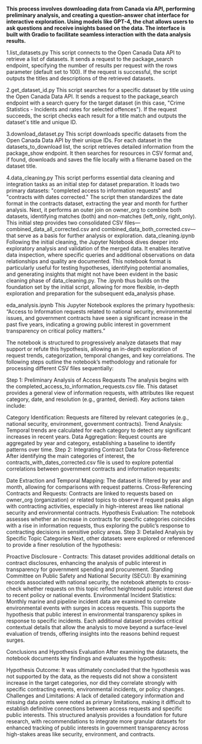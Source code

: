 **This process involves downloading data from Canada via API, performing preliminary analysis, and creating a question-answer chat interface for interactive exploration. Using models like GPT-4, the chat allows users to ask questions and receive insights based on the data. The interface is built with Gradio to facilitate seamless interaction with the data analysis results.**

1.list_datasets.py
This script connects to the Open Canada Data API to retrieve a list of datasets. It sends a request to the package_search endpoint, specifying the number of results per request with the rows parameter (default set to 100). If the request is successful, the script outputs the titles and descriptions of the retrieved datasets.

2.get_dataset_id.py
This script searches for a specific dataset by title using the Open Canada Data API. It sends a request to the package_search endpoint with a search query for the target dataset (in this case, "Crime Statistics - Incidents and rates for selected offences"). If the request succeeds, the script checks each result for a title match and outputs the dataset's title and unique ID.

3.download_dataset.py
This script downloads specific datasets from the Open Canada Data API by their unique IDs. For each dataset in the datasets_to_download list, the script retrieves detailed information from the package_show endpoint. It then searches for resources in CSV format and, if found, downloads and saves the file locally with a filename based on the dataset title.

4.data_cleaning.py
This script performs essential data cleaning and integration tasks as an initial step for dataset preparation. It loads two primary datasets: "completed access to information requests" and "contracts with dates corrected." The script then standardizes the date format in the contracts dataset, extracting the year and month for further analysis. Next, it performs an outer join on owner_org to combine both datasets, identifying matches (both) and non-matches (left_only, right_only). This initial step provides two consolidated CSV files—combined_data_all_corrected.csv and combined_data_both_corrected.csv—that serve as a basis for further analysis or exploration.
data_cleaning.ipynb
Following the initial cleaning, the Jupyter Notebook dives deeper into exploratory analysis and validation of the merged data. It enables iterative data inspection, where specific queries and additional observations on data relationships and quality are documented. This notebook format is particularly useful for testing hypotheses, identifying potential anomalies, and generating insights that might not have been evident in the basic cleaning phase of data_cleaning.py. The .ipynb thus builds on the foundation set by the initial script, allowing for more flexible, in-depth exploration and preparation for the subsequent eda_analysis phase.

eda_analysis.ipynb
This Jupyter Notebook explores the primary hypothesis: “Access to Information requests related to national security, environmental issues, and government contracts have seen a significant increase in the past five years, indicating a growing public interest in government transparency on critical policy matters.”

The notebook is structured to progressively analyze datasets that may support or refute this hypothesis, allowing an in-depth exploration of request trends, categorization, temporal changes, and key correlations. The following steps outline the notebook’s methodology and rationale for processing different CSV files sequentially:

Step 1: Preliminary Analysis of Access Requests
The analysis begins with the completed_access_to_information_requests.csv file. This dataset provides a general view of information requests, with attributes like request category, date, and resolution (e.g., granted, denied). Key actions taken include:

Category Identification: Requests are filtered by relevant categories (e.g., national security, environment, government contracts).
Trend Analysis: Temporal trends are calculated for each category to detect any significant increases in recent years.
Data Aggregation: Request counts are aggregated by year and category, establishing a baseline to identify patterns over time.
Step 2: Integrating Contract Data for Cross-Reference
After identifying the main categories of interest, the contracts_with_dates_corrected.csv file is used to explore potential correlations between government contracts and information requests:

Date Extraction and Temporal Mapping: The dataset is filtered by year and month, allowing for comparisons with request patterns.
Cross-Referencing Contracts and Requests: Contracts are linked to requests based on owner_org (organization) or related topics to observe if request peaks align with contracting activities, especially in high-interest areas like national security and environmental contracts.
Hypothesis Evaluation: The notebook assesses whether an increase in contracts for specific categories coincides with a rise in information requests, thus exploring the public’s response to contracting decisions in sensitive policy areas.
Step 3: Detailed Analysis by Specific Topic Categories
Next, other datasets were explored or referenced to provide a finer resolution of the hypothesis:

Proactive Disclosure - Contracts: This dataset provides additional details on contract disclosures, enhancing the analysis of public interest in transparency for government spending and procurement.
Standing Committee on Public Safety and National Security (SECU): By examining records associated with national security, the notebook attempts to cross-check whether requests on this topic reflect heightened public interest due to recent policy or national events.
Environmental Incident Statistics: Monthly marine and pipeline incident data are examined to correlate environmental events with surges in access requests. This supports the hypothesis that public interest in environmental transparency spikes in response to specific incidents.
Each additional dataset provides critical contextual details that allow the analysis to move beyond a surface-level evaluation of trends, offering insights into the reasons behind request surges.

Conclusions and Hypothesis Evaluation
After examining the datasets, the notebook documents key findings and evaluates the hypothesis:

Hypothesis Outcome: It was ultimately concluded that the hypothesis was not supported by the data, as the requests did not show a consistent increase in the target categories, nor did they correlate strongly with specific contracting events, environmental incidents, or policy changes.
Challenges and Limitations: A lack of detailed category information and missing data points were noted as primary limitations, making it difficult to establish definitive connections between access requests and specific public interests.
This structured analysis provides a foundation for future research, with recommendations to integrate more granular datasets for enhanced tracking of public interests in government transparency across high-stakes areas like security, environment, and contracts.









